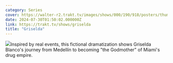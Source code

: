 ```yaml
---
category: Series
cover: https://walter-r2.trakt.tv/images/shows/000/190/918/posters/thumb/311fa6ee34.jpg.webp
date: 2024-07-30T01:50:02.000000Z
link: https://trakt.tv/shows/griselda
title: "Griselda"
---
```


![](https://walter-r2.trakt.tv/images/shows/000/190/918/fanarts/thumb/4a1e2e582d.jpg)Inspired by real events, this fictional dramatization shows Griselda Blanco's journey from Medellín to becoming "the Godmother" of Miami's drug empire.
